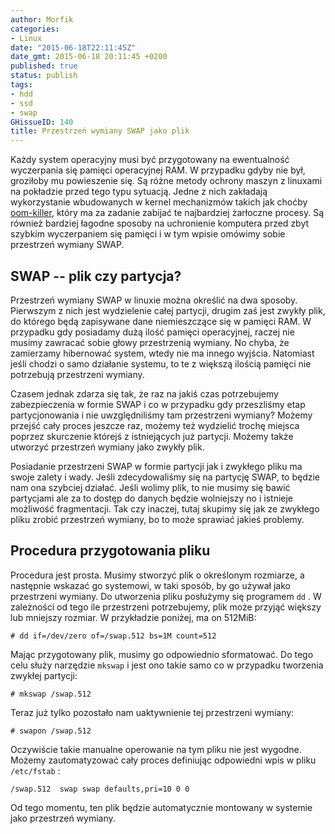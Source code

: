 ```yaml
---
author: Morfik
categories:
- Linux
date: "2015-06-18T22:11:45Z"
date_gmt: 2015-06-18 20:11:45 +0200
published: true
status: publish
tags:
- hdd
- ssd
- swap
GHissueID: 140
title: Przestrzeń wymiany SWAP jako plik
---
```


Każdy system operacyjny musi być przygotowany na ewentualność wyczerpania się pamięci operacyjnej
RAM. W przypadku gdyby nie był, groziłoby mu powieszenie się. Są różne metody ochrony maszyn z
linuxami na pokładzie przed tego typu sytuacją. Jedne z nich zakładają wykorzystanie wbudowanych w
kernel mechanizmów takich jak choćby [oom-killer](https://pl.wikipedia.org/wiki/Brak_pami%C4%99ci),
który ma za zadanie zabijać te najbardziej żarłoczne procesy. Są również bardziej łagodne sposoby na
uchronienie komputera przed zbyt szybkim wyczerpaniem się pamięci i w tym wpisie omówimy sobie
przestrzeń wymiany SWAP.

<!--more-->
## SWAP -- plik czy partycja?

Przestrzeń wymiany SWAP w linuxie można określić na dwa sposoby. Pierwszym z nich jest wydzielenie
całej partycji, drugim zaś jest zwykły plik, do którego będą zapisywane dane niemieszczące się w
pamięci RAM. W przypadku gdy posiadamy dużą ilość pamięci operacyjnej, raczej nie musimy zawracać
sobie głowy przestrzenią wymiany. No chyba, że zamierzamy hibernować system, wtedy nie ma innego
wyjścia. Natomiast jeśli chodzi o samo działanie systemu, to te z większą ilością pamięci nie
potrzebują przestrzeni wymiany.

Czasem jednak zdarza się tak, że raz na jakiś czas potrzebujemy zabezpieczenia w formie SWAP i co w
przypadku gdy przeszliśmy etap partycjonowania i nie uwzględniliśmy tam przestrzeni wymiany? Możemy
przejść cały proces jeszcze raz, możemy też wydzielić trochę miejsca poprzez skurczenie którejś z
istniejących już partycji. Możemy także utworzyć przestrzeń wymiany jako zwykły plik.

Posiadanie przestrzeni SWAP w formie partycji jak i zwykłego pliku ma swoje zalety i wady. Jeśli
zdecydowaliśmy się na partycję SWAP, to będzie nam ona szybciej działać. Jeśli wolimy plik, to nie
musimy się bawić partycjami ale za to dostęp do danych będzie wolniejszy no i istnieje możliwość
fragmentacji. Tak czy inaczej, tutaj skupimy się jak ze zwykłego pliku zrobić przestrzeń wymiany, bo
to może sprawiać jakieś problemy.

## Procedura przygotowania pliku

Procedura jest prosta. Musimy stworzyć plik o określonym rozmiarze, a następnie wskazać go
systemowi, w taki sposób, by go używał jako przestrzeni wymiany. Do utworzenia pliku posłużymy się
programem `dd` . W zależności od tego ile przestrzeni potrzebujemy, plik może przyjąć większy lub
mniejszy rozmiar. W przykładzie poniżej, ma on 512MiB:

    # dd if=/dev/zero of=/swap.512 bs=1M count=512

Mając przygotowany plik, musimy go odpowiednio sformatować. Do tego celu służy narzędzie `mkswap` i
jest ono takie samo co w przypadku tworzenia zwykłej partycji:

    # mkswap /swap.512

Teraz już tylko pozostało nam uaktywnienie tej przestrzeni wymiany:

    # swapon /swap.512

Oczywiście takie manualne operowanie na tym pliku nie jest wygodne. Możemy zautomatyzować cały
proces definiując odpowiedni wpis w pliku `/etc/fstab` :

    /swap.512  swap swap defaults,pri=10 0 0

Od tego momentu, ten plik będzie automatycznie montowany w systemie jako przestrzeń wymiany.
